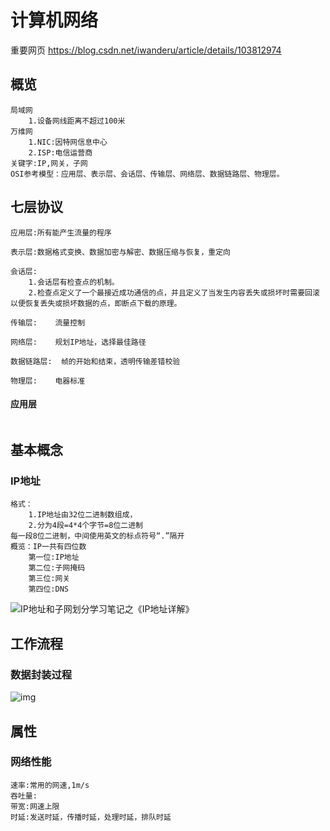 # 计算机网络

重要网页	https://blog.csdn.net/iwanderu/article/details/103812974

## 概览

```
局域网
	1.设备网线距离不超过100米
万维网
	1.NIC:因特网信息中心
	2.ISP:电信运营商
关键字:IP,网关，子网
OSI参考模型：应用层、表示层、会话层、传输层、网络层、数据链路层、物理层。
```

## 七层协议

```
应用层:所有能产生流量的程序

表示层:数据格式变换、数据加密与解密、数据压缩与恢复，重定向

会话层:
	1.会话层有检查点的机制。
	2.检查点定义了一个最接近成功通信的点，并且定义了当发生内容丢失或损坏时需要回滚以便恢复丢失或损坏数据的点，即断点下载的原理。
	
传输层:	流量控制

网络层:	规划IP地址，选择最佳路径

数据链路层:	帧的开始和结束，透明传输差错校验

物理层:	电器标准
```

#### 应用层

```

```



## 基本概念

### IP地址

```
格式：
	1.IP地址由32位二进制数组成，
	2.分为4段=4*4个字节=8位二进制
每一段8位二进制，中间使用英文的标点符号“.”隔开
概览：IP一共有四位数
	第一位:IP地址
	第二位:子网掩码
	第三位:网关
	第四位:DNS

```



![IP地址和子网划分学习笔记之《IP地址详解》](https://s1.51cto.com/images/blog/201805/03/ac3c6598dd24b25dc9b01bb60b15d725.png?x-oss-process=image/watermark,size_16,text_QDUxQ1RP5Y2a5a6i,color_FFFFFF,t_100,g_se,x_10,y_10,shadow_90,type_ZmFuZ3poZW5naGVpdGk=)

## 工作流程

### 数据封装过程

![img](https://bkimg.cdn.bcebos.com/pic/a044ad345982b2b7aad2fe7232adcbef76099b33?x-bce-process=image/watermark,g_7,image_d2F0ZXIvYmFpa2UxMTY=,xp_5,yp_5)



## 属性

### 网络性能

```
速率:常用的网速,1m/s
吞吐量:
带宽:网速上限
时延:发送时延，传播时延，处理时延，排队时延
```

